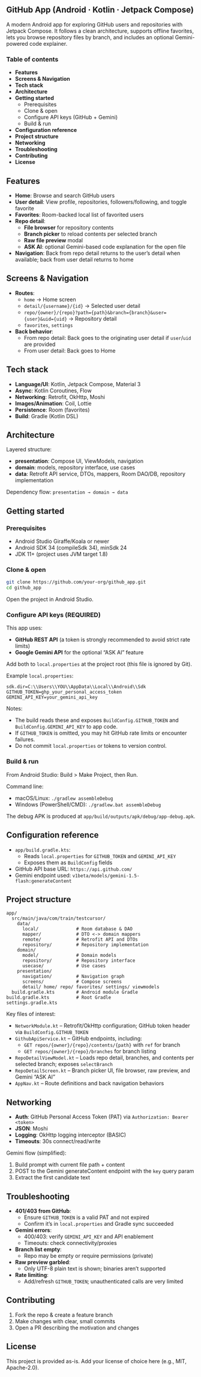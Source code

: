 ## GitHub App (Android · Kotlin · Jetpack Compose)

A modern Android app for exploring GitHub users and repositories with Jetpack Compose. It follows a clean architecture, supports offline favorites, lets you browse repository files by branch, and includes an optional Gemini-powered code explainer.

### Table of contents
- **Features**
- **Screens & Navigation**
- **Tech stack**
- **Architecture**
- **Getting started**
  - Prerequisites
  - Clone & open
  - Configure API keys (GitHub + Gemini)
  - Build & run
- **Configuration reference**
- **Project structure**
- **Networking**
- **Troubleshooting**
- **Contributing**
- **License**

## Features
- **Home**: Browse and search GitHub users
- **User detail**: View profile, repositories, followers/following, and toggle favorite
- **Favorites**: Room-backed local list of favorited users
- **Repo detail**:
  - **File browser** for repository contents
  - **Branch picker** to reload contents per selected branch
  - **Raw file preview** modal
  - **ASK AI**: optional Gemini-based code explanation for the open file
- **Navigation**: Back from repo detail returns to the user’s detail when available; back from user detail returns to home

## Screens & Navigation
- **Routes**:
  - `home` → Home screen
  - `detail/{username}/{id}` → Selected user detail
  - `repo/{owner}/{repo}?path={path}&branch={branch}&user={user}&uid={uid}` → Repository detail
  - `favorites`, `settings`
- **Back behavior**:
  - From repo detail: Back goes to the originating user detail if `user`/`uid` are provided
  - From user detail: Back goes to Home

## Tech stack
- **Language/UI**: Kotlin, Jetpack Compose, Material 3
- **Async**: Kotlin Coroutines, Flow
- **Networking**: Retrofit, OkHttp, Moshi
- **Images/Animation**: Coil, Lottie
- **Persistence**: Room (favorites)
- **Build**: Gradle (Kotlin DSL)

## Architecture
Layered structure:
- **presentation**: Compose UI, ViewModels, navigation
- **domain**: models, repository interface, use cases
- **data**: Retrofit API service, DTOs, mappers, Room DAO/DB, repository implementation

Dependency flow: `presentation → domain → data`

## Getting started
### Prerequisites
- Android Studio Giraffe/Koala or newer
- Android SDK 34 (compileSdk 34), minSdk 24
- JDK 11+ (project uses JVM target 1.8)

### Clone & open
```bash
git clone https://github.com/your-org/github_app.git
cd github_app
```
Open the project in Android Studio.

### Configure API keys (REQUIRED)
This app uses:
- **GitHub REST API** (a token is strongly recommended to avoid strict rate limits)
- **Google Gemini API** for the optional “ASK AI” feature

Add both to `local.properties` at the project root (this file is ignored by Git).

Example `local.properties`:
```properties
sdk.dir=C:\\Users\\YOU\\AppData\\Local\\Android\\Sdk
GITHUB_TOKEN=ghp_your_personal_access_token
GEMINI_API_KEY=your_gemini_api_key
```
Notes:
- The build reads these and exposes `BuildConfig.GITHUB_TOKEN` and `BuildConfig.GEMINI_API_KEY` to app code.
- If `GITHUB_TOKEN` is omitted, you may hit GitHub rate limits or encounter failures.
- Do not commit `local.properties` or tokens to version control.

### Build & run
From Android Studio: Build > Make Project, then Run.

Command line:
- macOS/Linux: `./gradlew assembleDebug`
- Windows (PowerShell/CMD): `./gradlew.bat assembleDebug`

The debug APK is produced at `app/build/outputs/apk/debug/app-debug.apk`.

## Configuration reference
- `app/build.gradle.kts`:
  - Reads `local.properties` for `GITHUB_TOKEN` and `GEMINI_API_KEY`
  - Exposes them as `BuildConfig` fields
- GitHub API base URL: `https://api.github.com/`
- Gemini endpoint used: `v1beta/models/gemini-1.5-flash:generateContent`

## Project structure
```
app/
  src/main/java/com/train/testcursor/
    data/
      local/              # Room database & DAO
      mapper/             # DTO <-> domain mappers
      remote/             # Retrofit API and DTOs
      repository/         # Repository implementation
    domain/
      model/              # Domain models
      repository/         # Repository interface
      usecase/            # Use cases
    presentation/
      navigation/         # Navigation graph
      screens/            # Compose screens
      detail/ home/ repo/ favorites/ settings/ viewmodels
  build.gradle.kts        # Android module Gradle
build.gradle.kts          # Root Gradle
settings.gradle.kts
```

Key files of interest:
- `NetworkModule.kt` – Retrofit/OkHttp configuration; GitHub token header via `BuildConfig.GITHUB_TOKEN`
- `GithubApiService.kt` – GitHub endpoints, including:
  - `GET repos/{owner}/{repo}/contents/{path}` with `ref` for branch
  - `GET repos/{owner}/{repo}/branches` for branch listing
- `RepoDetailViewModel.kt` – Loads repo detail, branches, and contents per selected branch; exposes `selectBranch`
- `RepoDetailScreen.kt` – Branch picker UI, file browser, raw preview, and Gemini “ASK AI”
- `AppNav.kt` – Route definitions and back navigation behaviors

## Networking
- **Auth**: GitHub Personal Access Token (PAT) via `Authorization: Bearer <token>`
- **JSON**: Moshi
- **Logging**: OkHttp logging interceptor (BASIC)
- **Timeouts**: 30s connect/read/write

Gemini flow (simplified):
1. Build prompt with current file path + content
2. POST to the Gemini generateContent endpoint with the `key` query param
3. Extract the first candidate text

## Troubleshooting
- **401/403 from GitHub**:
  - Ensure `GITHUB_TOKEN` is a valid PAT and not expired
  - Confirm it’s in `local.properties` and Gradle sync succeeded
- **Gemini errors**:
  - 400/403: verify `GEMINI_API_KEY` and API enablement
  - Timeouts: check connectivity/proxies
- **Branch list empty**:
  - Repo may be empty or require permissions (private)
- **Raw preview garbled**:
  - Only UTF-8 plain text is shown; binaries aren’t supported
- **Rate limiting**:
  - Add/refresh `GITHUB_TOKEN`; unauthenticated calls are very limited

## Contributing
1. Fork the repo & create a feature branch
2. Make changes with clear, small commits
3. Open a PR describing the motivation and changes

## License
This project is provided as-is. Add your license of choice here (e.g., MIT, Apache-2.0).
